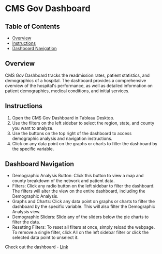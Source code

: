 # CMS Gov Dashboard

## Table of Contents
- [Overview](#overview)
- [Instructions](#instructions)
- [Dashboard Navigation](#dashboard-navigation)

## Overview
CMS Gov Dashboard tracks the readmission rates, patient statistics, and demographics of a hospital. The dashboard provides a comprehensive overview of the hospital's performance, as well as detailed information on patient demographics, medical conditions, and initial services.

## Instructions
1. Open the CMS Gov Dashboard in Tableau Desktop.
2. Use the filters on the left sidebar to select the region, state, and county you want to analyze.
3. Use the buttons on the top right of the dashboard to access demographic analysis and navigation instructions.
4. Click on any data point on the graphs or charts to filter the dashboard by the specific variable.

## Dashboard Navigation
- Demographic Analysis Button: Click this button to view a map and county breakdown of the network and patient data.
- Filters: Click any radio button on the left sidebar to filter the dashboard. The filters will alter the view on the entire dashboard, including the Demographic Analysis.
- Graphs and Charts: Click any data point on graphs or charts to filter the dashboard by the specific variable. This will also filter the Demographic Analysis view.
- Demographic Sliders: Slide any of the sliders below the pie charts to filter the data.
- Resetting Filters: To reset all filters at once, simply reload the webpage. To remove a single filter, click All on the left sidebar filter or click the selected data point to unselect it.

Check out the dashboard - [Link](https://public.tableau.com/app/profile/prayuja/viz/UnitedStatesHospitalAdmission/Story)
